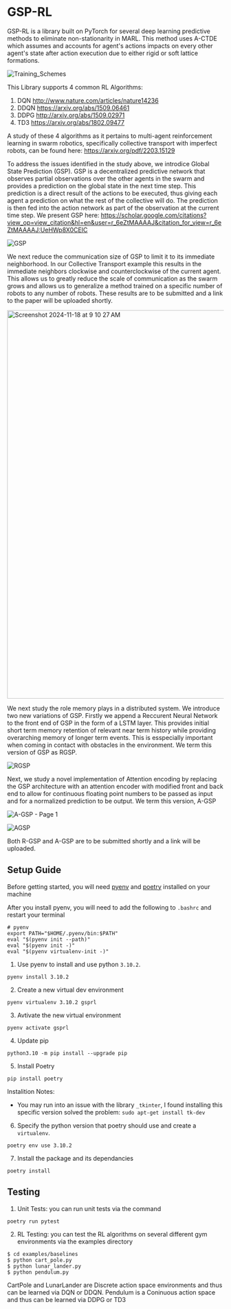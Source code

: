 # GSP-RL
GSP-RL is a library built on PyTorch for several deep learning predictive methods to eliminate non-stationarity in MARL. This method uses A-CTDE which assumes and accounts for agent's actions impacts on every other agent's state after action execution due to either rigid or soft lattice formations. 

![Training_Schemes](https://github.com/user-attachments/assets/801f55b7-fa47-491a-9d1a-501e0b4fe9e7)


This Library supports 4 common RL Algorithms:
1. DQN      http://www.nature.com/articles/nature14236
2. DDQN     https://arxiv.org/abs/1509.06461
3. DDPG     http://arxiv.org/abs/1509.02971
4. TD3      https://arxiv.org/abs/1802.09477

A study of these 4 algorithms as it pertains to multi-agent reinforcement learning in swarm robotics, specifically collective transport with imperfect robots, can be found here: https://arxiv.org/pdf/2203.15129

To address the issues identified in the study above, we introdice Global State Prediction (GSP). GSP is a decentralized predictive network that observes partial observations over the other agents in the swarm and provides a prediction on the global state in the next time step. This prediction is a direct result of the actions to be executed, thus giving each agent a prediction on what the rest of the collective will do. The prediction is then fed into the action network as part of the observation at the current time step. We present GSP here: https://scholar.google.com/citations?view_op=view_citation&hl=en&user=r_6eZtMAAAAJ&citation_for_view=r_6eZtMAAAAJ:UeHWp8X0CEIC

![GSP](https://github.com/user-attachments/assets/12e12649-2a90-4344-8916-d326736ef0e4)

We next reduce the communication size of GSP to limit it to its immediate neighborhood. In our Collective Transport example this results in the immediate neighbors clockwise and counterclockwise of the current agent. This allows us to greatly reduce the scale of communication as the swarm grows and allows us to generalize a method trained on a specific number of robots to any number of robots. These results are to be submitted and a link to the paper will be uploaded shortly. 

<img width="901" alt="Screenshot 2024-11-18 at 9 10 27 AM" src="https://github.com/user-attachments/assets/e4f18c2f-a0e0-4f80-baa1-c01cadd5a224">



We next study the role memory plays in a distributed system. We introduce two new variations of GSP. Firstly we append a Reccurent Neural Network to the front end of GSP in the form of a LSTM layer. This provides initial short term memory retention of relevant near term history while providing overarching memory of longer term events. This is esspecially important when coming in contact with obstacles in the environment. We term this version of GSP as RGSP.

![RGSP](https://github.com/user-attachments/assets/d1262239-66ea-46d2-902e-9992f4755536)


Next, we study a novel implementation of Attention encoding by replacing the GSP architecture with an attention encoder with modified front and back end to allow for continuous floating point numbers to be passed as input and for a normalized prediction to be output. We term this version, A-GSP

![A-GSP - Page 1](https://github.com/user-attachments/assets/fe5de09b-fb6d-4424-8350-6798bed22d7b)

![AGSP](https://github.com/user-attachments/assets/6cc2b223-b487-4908-8bdb-6b13a49ad9b2)

Both R-GSP and A-GSP are to be submitted shortly and a link will be uploaded. 


## Setup Guide

Before getting started, you will need [pyenv](https://github.com/pyenv/pyenv) and [poetry](https://python-poetry.org/docs/) installed on your machine

After you install pyenv, you will need to add the following to `.bashrc` and restart your terminal
```
# pyenv
export PATH="$HOME/.pyenv/bin:$PATH"
eval "$(pyenv init --path)"
eval "$(pyenv init -)"
eval "$(pyenv virtualenv-init -)"
```

1. Use pyenv to install and use python `3.10.2`.
```
pyenv install 3.10.2
```

2. Create a new virtual dev environment
```
pyenv virtualenv 3.10.2 gsprl
```

3. Avtivate the new virtual environment
```
pyenv activate gsprl
```

4. Update pip
```
python3.10 -m pip install --upgrade pip
```

5. Install Poetry
```
pip install poetry
```

Instalition Notes:
- You may run into an issue with the library `_tkinter`, I found installing this specific version solved the problem:
```sudo apt-get install tk-dev```

6. Specify the python version that poetry should use and create a `virtualenv`.
 ```
 poetry env use 3.10.2
 ```

7. Install the package and its dependancies

```
poetry install
```

## Testing
1. Unit Tests: you can run unit tests via the command
```
poetry run pytest
```

2. RL Testing: you can test the RL algorithms on several different gym environments via the examples directory
```
$ cd examples/baselines
$ python cart_pole.py
$ python lunar_lander.py
$ python pendulum.py
```

CartPole and LunarLander are Discrete action space environments and thus can be learned via DQN or DDQN. Pendulum is a Coninuous action space and thus can be learned via DDPG or TD3
